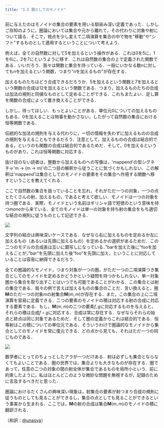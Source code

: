 ```yaml
---
title: "3.5 圏としてのモノイド"
---
```


前に与えたのはモノイドの集合の要素を用いる馴染み深い定義であった．しかしご存知のように，圏論においては集合や元から離れて，その代わりに対象や射について語る．そこで，視点を少し変えて二項演算を集合の中で物を"移動"や"シフト"するものとして適用するということについて考えよう．

例えば，全ての自然数に対して5を加えるという操作がある．これは0を5に，1を6に，2を7にというように移す．これは自然数の集合の上で定義された関数である．いいだろう．我々は関数と集合を持っている．一般にいかなる数$n$に対しても$n$を加えるという関数，つまり"$n$を加えるもの"が存在する．

加えるものたちはどう合成できるだろうか．5を加えるという関数と7を加えるという関数の合成は12を加えるという関数である．つまり，加えるものたちの合成は加法の規則と同値なものとして定めることができる．これもまたよい．足し算を関数の合成によって置き換えることができる．

しかし，待ってほしい．もっとよいことがある．単位元0についての加えるものもある．0を加えることは物事を動かさない，したがって自然数の集合における恒等関数である．

伝統的な加法の規則を与える代わりに，一切の情報を失わずに加えるものの合成の規則を与えることもできるだろう．注意として，加えるものの合成は結合的である，というのも関数の合成は結合的であるためだ．そして，0を加えるというものがあり，これは恒等関数に対応する．

抜け目のない読者は，整数から加えるものへの写像は，'mappend'の型シグネチャ'm -> (m -> m)'の二つ目の解釈から従うことに気づくかもしれない．この解釈は'mappend'は集合としてのモノイドの要素をその集合へ作用する関数へ移すということを教えてくれる．

ここで自然数の集合を扱っていることを忘れ，それがただ一つの対象，一つの点とたくさんの射，加えるもの，であると考えて欲しい．モノイドは一つの対象を持つ圏である．実際，モノイドという名前はギリシャ語で短徳のという意味を持つ*mono*から来ている．全てのモノイドは単一の対象を持ち射の集合をもち適切な結合の規則に従うものとして記述できる．

![](https://storage.googleapis.com/zenn-user-upload/3fmm89pmy0qqnae7a666bv8rehce)

文字列の結合は興味深いケースである．なぜなら右に加えるものを定めるか左に加えるもの（あるいは先頭に加えるもの）を定めるかの選択があるためだ．この二つのモデルの合成表は互いに鏡写しになっている．”barを加えた後に”fooを加えることが，”bar”を先頭に加えた後”foo”を先頭に加え，ということに対応していることは容易に納得できるだろう．

全ての圏論的なモノイド，つまり対象が一つの圏，がただ一つの二項演算つき集合としてのモノイドを定めるかどうかという疑問を持つかもしれない．単一対象圏から集合を取り出すことはいつでも可能であることがわかる．この集合とは射の集合である．我々の例で言えば加えるものの集合のことだ．言い換えると，圏$\mathbf{M}$のただ一つの対象$m$の射集合$\mathbf{M}(m,m)$が存在する．また，この集合の上に二項演算を容易に定義できる．二つの要素のモノイドの積は対応する射の合成に対応する要素である．もし，$\mathbf{M}(m,m)$の二つの要素$f, g$に対応するものを与えると，それらの積は合成$f\circ g$に対応する．合成は常に存在する．なぜならそれらの始点と終点は同じ対象であるためだ．そして圏の定義からこれは結合的である．恒等射はこの積についての単位元である．そういうわけで圏論的なモノイドから集合としてのモノイドを常に復元できる．どの点から見ても，それはただ一つの同じものである．

![](https://storage.googleapis.com/zenn-user-upload/e56r2fi87kb4opw4k73k5vlrj7qa)

数学者にとってのちょっとしたアラが一つだけある．射は必ずしも集合とならなくてもよいことである．圏の世界では，集合よりも大きなものが存在する．圏であって，任意の二つの対象の間の射全体が集合であるものを局所小という．前に約束したように，私はほとんどこのような微妙な問題を無視するが，記録のために言及するべきだと思った．

圏論におけるたくさんの興味深い現象は，射集合の要素が射つまり合成の規則に従うものとしても見ることができるし，集合の点としても見ることができるという事実から生まれる．ここでは，$\mathbf{M}$の射の合成は集合$\mathbf{M}(m,m)$のモノイドの積に翻訳される．

（和訳：[@unaoya](https://zenn.dev/unaoya)）